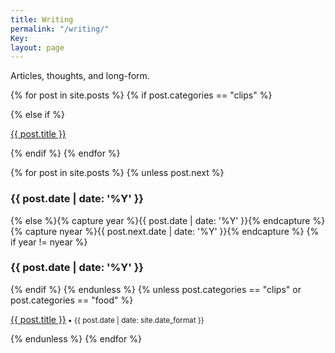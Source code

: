 ```yaml
---
title: Writing
permalink: "/writing/"
Key: 
layout: page
---
```


Articles, thoughts, and long-form.

{% for post in site.posts %}
 {% if post.categories == "clips" %}

 {% else if %}
<article>
<p><a href="{{ post.url }}">{{ post.title }}</a></p>
</article>
 {% endif %}  
 {% endfor %}

{% for post in site.posts %}
 {% unless post.next %}<h3>{{ post.date | date: '%Y' }}</h3>
{% else %}{% capture year %}{{ post.date | date: '%Y' }}{% endcapture %}{% capture nyear %}{{ post.next.date | date: '%Y' }}{% endcapture %}
{% if year != nyear %}<h3>{{ post.date | date: '%Y' }}</h3>{% endif %}
{% endunless %}
{% unless post.categories == "clips" or post.categories == "food"  %} <p><a href="{{
    post.url | prepend: site.baseurl }}">{{ post.title }}</a><small> • {{ post.date | date:
    site.date_format }}</small></p> {% endunless %} {% endfor %}


